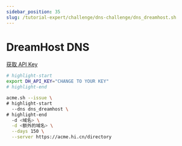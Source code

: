 ```yaml
---
sidebar_position: 35
slug: /tutorial-expert/challenge/dns-challenge/dns_dreamhost.sh
---
```


# DreamHost DNS

<p><a href="https://panel.dreamhost.com/?tree=home.api" className="button button--secondary button--lg text--no-decoration">获取 API Key</a></p>

```bash
# highlight-start
export DH_API_KEY="CHANGE TO YOUR KEY"
# highlight-end

acme.sh --issue \
# highlight-start
  --dns dns_dreamhost \
# highlight-end
  -d <域名> \
  -d <额外的域名> \
  --days 150 \
  --server https://acme.hi.cn/directory
```

